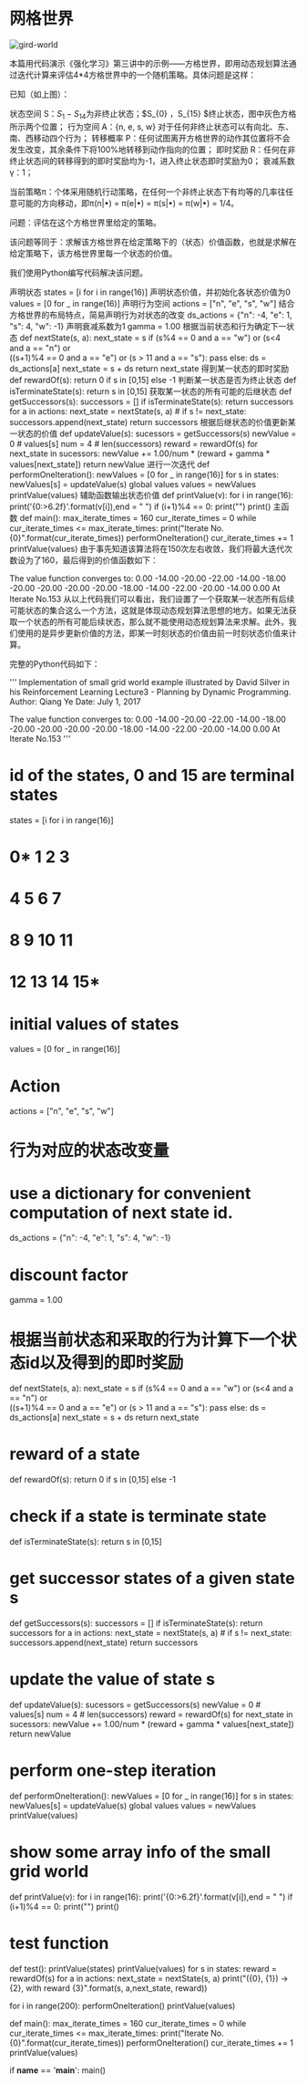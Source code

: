 # 网格世界

![gird-world](../../img/gird_world_states&actions.png)

本篇用代码演示《强化学习》第三讲中的示例——方格世界，即用动态规划算法通过迭代计算来评估4*4方格世界中的一个随机策略。具体问题是这样：




已知（如上图）：

状态空间 S：$S_{1} - S_{14}$为非终止状态；$S_{0} $，$S_{15} $终止状态，图中灰色方格所示两个位置；
行为空间 A：{n, e, s, w} 对于任何非终止状态可以有向北、东、南、西移动四个行为；
转移概率 P：任何试图离开方格世界的动作其位置将不会发生改变，其余条件下将100%地转移到动作指向的位置；
即时奖励 R：任何在非终止状态间的转移得到的即时奖励均为-1，进入终止状态即时奖励为0；
衰减系数 γ：1；


当前策略π：个体采用随机行动策略，在任何一个非终止状态下有均等的几率往任意可能的方向移动，即π(n|•) = π(e|•) = π(s|•) = π(w|•) = 1/4。


问题：评估在这个方格世界里给定的策略。

该问题等同于：求解该方格世界在给定策略下的（状态）价值函数，也就是求解在给定策略下，该方格世界里每一个状态的价值。

我们使用Python编写代码解决该问题。

声明状态
states = [i for i in range(16)]
声明状态价值，并初始化各状态价值为0
values = [0  for _ in range(16)]
声明行为空间
actions = ["n", "e", "s", "w"]
结合方格世界的布局特点，简易声明行为对状态的改变
ds_actions = {"n": -4, "e": 1, "s": 4, "w": -1}
声明衰减系数为1
gamma = 1.00
根据当前状态和行为确定下一状态
def nextState(s, a):
  next_state = s
  if (s%4 == 0 and a == "w") or (s<4 and a == "n") or \
     ((s+1)%4 == 0 and a == "e") or (s > 11 and a == "s"):
    pass
  else:
    ds = ds_actions[a]
    next_state = s + ds
  return next_state
得到某一状态的即时奖励
def rewardOf(s):
  return 0 if s in [0,15] else -1
判断某一状态是否为终止状态
def isTerminateState(s):
  return s in [0,15]
获取某一状态的所有可能的后继状态
def getSuccessors(s):
  successors = []
  if isTerminateState(s):
    return successors
  for a in actions:
    next_state = nextState(s, a)
    # if s != next_state:
    successors.append(next_state)
  return successors
根据后继状态的价值更新某一状态的价值
def updateValue(s):
  sucessors = getSuccessors(s)
  newValue = 0  # values[s]
  num = 4       # len(successors)
  reward = rewardOf(s)
  for next_state in sucessors:
    newValue += 1.00/num * (reward + gamma * values[next_state])
  return newValue
进行一次迭代
def performOneIteration():
  newValues = [0 for _ in range(16)]
  for s in states:
    newValues[s] = updateValue(s)
  global values
  values = newValues
  printValue(values)
辅助函数输出状态价值
def printValue(v):
  for i in range(16):
    print('{0:>6.2f}'.format(v[i]),end = " ")
    if (i+1)%4 == 0:
      print("")
  print()
主函数
def main():
  max_iterate_times = 160
  cur_iterate_times = 0
  while cur_iterate_times <= max_iterate_times:
    print("Iterate No.{0}".format(cur_iterate_times))
    performOneIteration()
    cur_iterate_times += 1
  printValue(values)
由于事先知道该算法将在150次左右收敛，我们将最大迭代次数设为了160，最后得到的价值函数如下：

The value function converges to:
 0.00  -14.00 -20.00 -22.00
-14.00 -18.00 -20.00 -20.00
-20.00 -20.00 -18.00 -14.00
-22.00 -20.00 -14.00   0.00
At Iterate No.153
从以上代码我们可以看出，我们设置了一个获取某一状态所有后续可能状态的集合这么一个方法，这就是体现动态规划算法思想的地方。如果无法获取一个状态的所有可能后续状态，那么就不能使用动态规划算法来求解。此外，我们使用的是异步更新价值的方法，即某一时刻状态的价值由前一时刻状态价值来计算。

完整的Python代码如下：

'''
Implementation of small grid world example illustrated by David Silver
in his Reinforcement Learning Lecture3 - Planning by Dynamic
Programming.
Author: Qiang Ye
Date: July 1, 2017

The value function converges to:
 0.00 -14.00 -20.00 -22.00
-14.00 -18.00 -20.00 -20.00
-20.00 -20.00 -18.00 -14.00
-22.00 -20.00 -14.00   0.00
At Iterate No.153
'''
# id of the states, 0 and 15 are terminal states
states = [i for i in range(16)]
#  0* 1  2   3
#  4  5  6   7
#  8  9  10  11
#  12 13 14  15*

# initial values of states
values = [0  for _ in range(16)]

# Action
actions = ["n", "e", "s", "w"]

# 行为对应的状态改变量
# use a dictionary for convenient computation of next state id.
ds_actions = {"n": -4, "e": 1, "s": 4, "w": -1}

# discount factor
gamma = 1.00

# 根据当前状态和采取的行为计算下一个状态id以及得到的即时奖励
def nextState(s, a):
  next_state = s
  if (s%4 == 0 and a == "w") or (s<4 and a == "n") or \
     ((s+1)%4 == 0 and a == "e") or (s > 11 and a == "s"):
    pass
  else:
    ds = ds_actions[a]
    next_state = s + ds
  return next_state

# reward of a state
def rewardOf(s):
  return 0 if s in [0,15] else -1

# check if a state is terminate state
def isTerminateState(s):
  return s in [0,15]

# get successor states of a given state s
def getSuccessors(s):
  successors = []
  if isTerminateState(s):
    return successors
  for a in actions:
    next_state = nextState(s, a)
    # if s != next_state:
    successors.append(next_state)
  return successors

# update the value of state s
def updateValue(s):
  sucessors = getSuccessors(s)
  newValue = 0  # values[s]
  num = 4       # len(successors)
  reward = rewardOf(s)
  for next_state in sucessors:
    newValue += 1.00/num * (reward + gamma * values[next_state])
  return newValue

# perform one-step iteration
def performOneIteration():
  newValues = [0 for _ in range(16)]
  for s in states:
    newValues[s] = updateValue(s)
  global values
  values = newValues
  printValue(values)

# show some array info of the small grid world
def printValue(v):
  for i in range(16):
    print('{0:>6.2f}'.format(v[i]),end = " ")
    if (i+1)%4 == 0:
      print("")
  print()

# test function
def test():
  printValue(states)
  printValue(values)
  for s in states:
    reward = rewardOf(s)
    for a in actions:
      next_state = nextState(s, a)
      print("({0}, {1}) -> {2}, with reward {3}".format(s, a,next_state, reward))

  for i in range(200):
    performOneIteration()
    printValue(values)

def main():
  max_iterate_times = 160
  cur_iterate_times = 0
  while cur_iterate_times <= max_iterate_times:
    print("Iterate No.{0}".format(cur_iterate_times))
    performOneIteration()
    cur_iterate_times += 1
  printValue(values)

if __name__ == '__main__':
  main()

[1]: https://zhuanlan.zhihu.com/p/28084990

